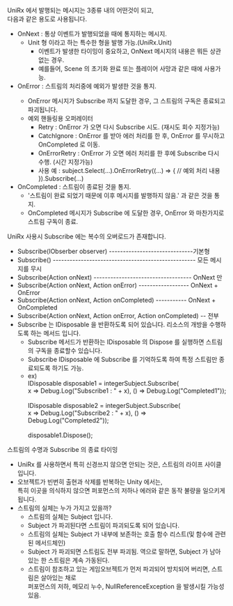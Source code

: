 <p>
  UniRx 에서 발행되는 메시지는 3종류 내의 어떤것이 되고,<br>
  다음과 같은 용도로 사용됩니다.<br>
  <ul>
    <li>OnNext : 통상 이벤트가 발행되었을 때에 통지하는 메시지.<br>
      <ul>
        <li>Unit 형 이라고 하는 특수한 형을 발행 가능.(UniRx.Unit)
          <ul>
            <li>이벤트가 발생한 타이밍이 중요하고, OnNext 메시지의 내용은 뭐든 상관 없는 경우.</li>
            <li>예를들어, Scene 의 초기화 완료 또는 플레이어 사망과 같은 때에 사용가능.</li>
          </ul>
        </li>
      </ul>
    </li>
    <li>OnError : 스트림의 처리중에 예외가 발생한 것을 통지.</li>
      <ul>
        <li>OnError 메시지가 Subscribe 까지 도달한 경우, 그 스트림의 구독은 종료되고 파괴됩니다.</li>
        <li>예외 핸들링용 오퍼레이터
          <ul>
            <li>Retry : OnError 가 오면 다시 Subscribe 시도. (재시도 회수 지정가능)</li>
            <li>CatchIgnore : OnError 를 받아 에러 처리를 한 후, OnError 를 무시하고 OnCompleted 로 이동.</li>
            <li>OnErrorRetry : OnError 가 오면 에러 처리를 한 후에 Subscribe 다시 수행. (시간 지정가능)</li>
            <li>사용 예 : subject.Select(...).OnErrorRetry((...) => { // 예외 처리 내용 }).Subscribe(...)</li>
          </ul>
        </li>
      </ul>
    </li>
    <li>OnCompleted : 스트림이 종료된 것을 통지.
      <ul>
        <li>'스트림이 완료 되었기 때문에 이후 메시지를 발행하지 않음.' 과 같은 것을 통지.</li>
        <li>OnCompleted 메시지가 Subscribe 에 도달한 경우, OnError 와 마찬가지로 스트림 구독이 종료.</li>
      </ul>
    </li>
  </ul>
</p>

<p>
UniRx 사용시 Subscribe 에는 복수의 오버로드가 존재합니다.<br>
  <ul>
    <li>Subscribe(IObserber observer) ------------------------------기본형</li>
    <li>Subscribe() --------------------------------------------------- 모든 메시지를 무시</li>
    <li>Subscribe(Action onNext) ----------------------------------- OnNext 만</li>
    <li>Subscribe(Action onNext, Action onError) ------------------ OnNext + OnError</li>
    <li>Subscribe(Action onNext, Action onCompleted) ----------- OnNext + OnCompleted</li>
    <li>Subscribe(Action onNext, Action onError, Action onCompleted) -- 전부</li>
    <li>Subscribe 는 IDisposable 을 반환하도록 되어 있습니다. 리소스의 개방을 수행하도록 하는 메서드 입니다.
      <ul>
        <li>Subscribe 메서드가 반환하는 IDisposable 의 Dispose 를 실행하면 스트림의 구독을 종료할수 있습니다.</li>
        <li>Subscribe IDisposable 에 Subscribe 를 기억하도록 하여 특정 스트림만 종료되도록 하기도 가능.</li>
        <li>ex)<br>
            IDisposable disposable1 = integerSubject.Subscribe(<br>
            x => Debug.Log("Subscribe1 : " + x), () => Debug.Log("Completed1"));<br><br>
            IDisposable disposable2 = integerSubject.Subscribe(<br>
            x => Debug.Log("Subscribe2 : " + x), () => Debug.Log("Completed2"));<br><br>
            disposable1.Dispose();<br></li>
      </ul>
    </li>
  </ul>
</p>

<p>
스트림의 수명과 Subscribe 의 종료 타이밍<br>
  <ul>
    <li>UniRx 를 사용하면서 특히 신경쓰지 않으면 안되는 것은, 스트림의 라이프 사이클 입니다.</li>
    <li>오브젝트가 빈번히 출현과 삭제를 반복하는 Unity 에서는,<br>
      특히 이곳을 의식하지 않으면 퍼포먼스의 저하나 에러와 같은 동작 불량을 일으키게 됩니다.</li>
    <li>스트림의 실체는 누가 가지고 있을까?
      <ul>
      <li>스트림의 실체는 Subject 입니다.</li>
      <li>Subject 가 파괴된다면 스트림이 파괴되도록 되어 있습니다.</li>
      <li>스트림의 실체는 Subject 가 내부에 보존하는 호출 함수 리스트(및 함수에 관련된 메서드체인)</li>
      <li>Subject 가 파괴되면 스트림도 전부 파괴됨. 역으로 말하면, Subject 가 남아 있는 한 스트림은 계속 가동된다.</li>
      <li>스트림이 참조하고 있는 게임오브젝트가 먼저 파괴되어 방치되어 버리면, 스트림은 살아있는 채로</li>
      퍼포먼스의 저하, 메모리 누수, NullReferenceException 을 발생시킬 가능성 있음.</li>
      </ul>
    </li>
  </ul>
</p>
